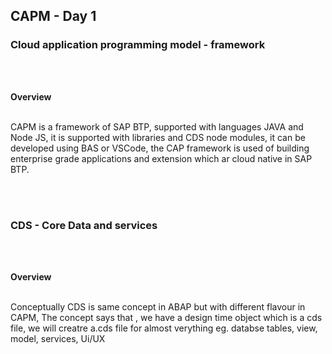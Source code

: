 ## CAPM - Day 1 

### Cloud application programming model - framework 

</br>
</br>

**Overview**
<br>
<br>
<p>
CAPM is a framework of SAP BTP, supported with languages JAVA and Node JS, it is supported with libraries and CDS node modules, it can be developed using BAS or VSCode,
the CAP framework is used of building enterprise grade applications and extension which ar cloud native in SAP BTP.
</p>
<br>
<br>

### CDS - Core Data and services  

</br>
</br>

**Overview**
<br>
<br>
<p>
Conceptually CDS is same concept in ABAP but with different flavour in CAPM, The concept says that , we have a design time object which is a cds file, we will creatre a.cds file for almost verything eg. databse tables, view, model, services, Ui/UX
</p>
